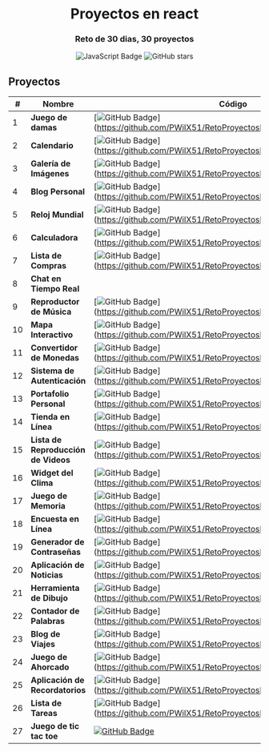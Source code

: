 <div align="center">
  <h1>Proyectos en react</h1>
  <h3>
    <strong>Reto de 30 dias, 30 proyectos</strong>
  </h3>
</div>

<p></p>

<div align="center">

![JavaScript Badge](https://img.shields.io/badge/JavaScript-F7DF1E?logo=javascript&logoColor=000&style=flat)
![GitHub stars](https://img.shields.io/github/stars/PWilX51/RetoProyectosReact)

</div>

## Proyectos
| # | Nombre | Código |
| --- | ---------------- | --------------- |
| 1 | **Juego de damas**| [![GitHub Badge](https://img.shields.io/badge/Código-181717?logo=github&logoColor=fff&style=flat-square)] (https://github.com/PWilX51/RetoProyectosReact/edit/main/README.md) | 
| 2 | **Calendario** | [![GitHub Badge](https://img.shields.io/badge/Código-181717?logo=github&logoColor=fff&style=flat-square)] (https://github.com/PWilX51/RetoProyectosReact/edit/main/README.md) |
| 3 | **Galería de Imágenes** | [![GitHub Badge](https://img.shields.io/badge/Código-181717?logo=github&logoColor=fff&style=flat-square)] (https://github.com/PWilX51/RetoProyectosReact/edit/main/README.md) |
| 4 | **Blog Personal** | [![GitHub Badge](https://img.shields.io/badge/Código-181717?logo=github&logoColor=fff&style=flat-square)] (https://github.com/PWilX51/RetoProyectosReact/edit/main/README.md) |
| 5 | **Reloj Mundial** | [![GitHub Badge](https://img.shields.io/badge/Código-181717?logo=github&logoColor=fff&style=flat-square)] (https://github.com/PWilX51/RetoProyectosReact/edit/main/README.md) |
| 6 | **Calculadora** | [![GitHub Badge](https://img.shields.io/badge/Código-181717?logo=github&logoColor=fff&style=flat-square)] (https://github.com/PWilX51/RetoProyectosReact/edit/main/README.md) |
| 7 | **Lista de Compras** | [![GitHub Badge](https://img.shields.io/badge/Código-181717?logo=github&logoColor=fff&style=flat-square)] (https://github.com/PWilX51/RetoProyectosReact/edit/main/README.md) |
| 8 | **Chat en Tiempo Real** | | [![GitHub Badge](https://img.shields.io/badge/Código-181717?logo=github&logoColor=fff&style=flat-square)] (https://github.com/PWilX51/RetoProyectosReact/edit/main/README.md) |
| 9 | **Reproductor de Música** | [![GitHub Badge](https://img.shields.io/badge/Código-181717?logo=github&logoColor=fff&style=flat-square)] (https://github.com/PWilX51/RetoProyectosReact/edit/main/README.md) |
| 10 | **Mapa Interactivo** | [![GitHub Badge](https://img.shields.io/badge/Código-181717?logo=github&logoColor=fff&style=flat-square)] (https://github.com/PWilX51/RetoProyectosReact/edit/main/README.md) |
| 11 | **Convertidor de Monedas** | [![GitHub Badge](https://img.shields.io/badge/Código-181717?logo=github&logoColor=fff&style=flat-square)] (https://github.com/PWilX51/RetoProyectosReact/edit/main/README.md) |
| 12 | **Sistema de Autenticación** | [![GitHub Badge](https://img.shields.io/badge/Código-181717?logo=github&logoColor=fff&style=flat-square)] (https://github.com/PWilX51/RetoProyectosReact/edit/main/README.md) |
| 13 | **Portafolio Personal** | [![GitHub Badge](https://img.shields.io/badge/Código-181717?logo=github&logoColor=fff&style=flat-square)] (https://github.com/PWilX51/RetoProyectosReact/edit/main/README.md) |
| 14 | **Tienda en Línea** | [![GitHub Badge](https://img.shields.io/badge/Código-181717?logo=github&logoColor=fff&style=flat-square)] (https://github.com/PWilX51/RetoProyectosReact/edit/main/README.md) |
| 15 | **Lista de Reproducción de Videos** | [![GitHub Badge](https://img.shields.io/badge/Código-181717?logo=github&logoColor=fff&style=flat-square)] (https://github.com/PWilX51/RetoProyectosReact/edit/main/README.md) |
| 16 | **Widget del Clima** | [![GitHub Badge](https://img.shields.io/badge/Código-181717?logo=github&logoColor=fff&style=flat-square)] (https://github.com/PWilX51/RetoProyectosReact/edit/main/README.md) |
| 17 | **Juego de Memoria** | [![GitHub Badge](https://img.shields.io/badge/Código-181717?logo=github&logoColor=fff&style=flat-square)] (https://github.com/PWilX51/RetoProyectosReact/edit/main/README.md) |
| 18 | **Encuesta en Línea** | [![GitHub Badge](https://img.shields.io/badge/Código-181717?logo=github&logoColor=fff&style=flat-square)] (https://github.com/PWilX51/RetoProyectosReact/edit/main/README.md) |
| 19 | **Generador de Contraseñas** | [![GitHub Badge](https://img.shields.io/badge/Código-181717?logo=github&logoColor=fff&style=flat-square)] (https://github.com/PWilX51/RetoProyectosReact/edit/main/README.md) |
| 20 | **Aplicación de Noticias** | [![GitHub Badge](https://img.shields.io/badge/Código-181717?logo=github&logoColor=fff&style=flat-square)] (https://github.com/PWilX51/RetoProyectosReact/edit/main/README.md) | 
| 21 | **Herramienta de Dibujo** | [![GitHub Badge](https://img.shields.io/badge/Código-181717?logo=github&logoColor=fff&style=flat-square)] (https://github.com/PWilX51/RetoProyectosReact/edit/main/README.md) |
| 22 | **Contador de Palabras** | [![GitHub Badge](https://img.shields.io/badge/Código-181717?logo=github&logoColor=fff&style=flat-square)] (https://github.com/PWilX51/RetoProyectosReact/edit/main/README.md) |
| 23 | **Blog de Viajes** | [![GitHub Badge](https://img.shields.io/badge/Código-181717?logo=github&logoColor=fff&style=flat-square)] (https://github.com/PWilX51/RetoProyectosReact/edit/main/README.md) |
| 24 | **Juego de Ahorcado** | [![GitHub Badge](https://img.shields.io/badge/Código-181717?logo=github&logoColor=fff&style=flat-square)] (https://github.com/PWilX51/RetoProyectosReact/edit/main/README.md) | [![GitHub Badge](https://img.shields.io/badge/Código-181717?logo=github&logoColor=fff&style=flat-square)] (https://github.com/PWilX51/RetoProyectosReact/edit/main/README.md) |
| 25 | **Aplicación de Recordatorios** | [![GitHub Badge](https://img.shields.io/badge/Código-181717?logo=github&logoColor=fff&style=flat-square)] (https://github.com/PWilX51/RetoProyectosReact/edit/main/README.md) |
| 26 | **Lista de Tareas** | [![GitHub Badge](https://img.shields.io/badge/Código-181717?logo=github&logoColor=fff&style=flat-square)] (https://github.com/PWilX51/RetoProyectosReact/edit/main/README.md) |
| 27 | **Juego de tic tac toe** | [![GitHub Badge](https://img.shields.io/badge/Código-181717?logo=github&logoColor=fff&style=flat-square)](https://github.com/PWilX51/RetoProyectosReact/edit/main/README.md) |
